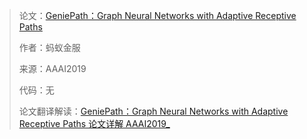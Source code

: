 > 论文：[GeniePath：Graph Neural Networks with Adaptive Receptive Paths](https://export.arxiv.org/pdf/1802.00910.pdf)
>
> 作者：蚂蚁金服
>
> 来源：AAAI2019
>
> 代码：无
>
> 论文翻译解读：[GeniePath：Graph Neural Networks with Adaptive Receptive Paths 论文详解 AAAI2019_](https://blog.csdn.net/yyl424525/article/details/101195526)

